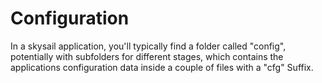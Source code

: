# Configuration

In a skysail application, you'll typically find a folder called "config", potentially with subfolders for different stages, which contains the applications configuration data inside a couple of files with a "cfg" Suffix.

